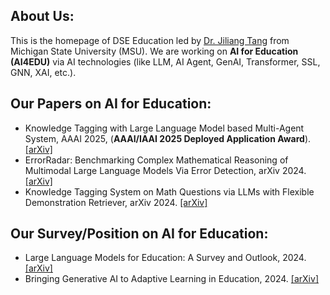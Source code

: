 ## About Us:
This is the homepage of DSE Education led by [Dr. Jiliang Tang](https://www.cse.msu.edu/~tangjili/) from Michigan State University (MSU). We are working on **AI for Education (AI4EDU)** via AI technologies (like LLM, AI Agent, GenAI, Transformer, SSL, GNN, XAI, etc.).

## Our Papers on AI for Education:

- Knowledge Tagging with Large Language Model based Multi-Agent System, AAAI 2025, (**AAAI/IAAI 2025 Deployed Application Award**). [[arXiv]](https://arxiv.org/abs/2409.08406)
- ErrorRadar: Benchmarking Complex Mathematical Reasoning of Multimodal Large Language Models Via Error Detection, arXiv 2024. [[arXiv]](https://arxiv.org/abs/2410.04509)
- Knowledge Tagging System on Math Questions via LLMs with Flexible Demonstration Retriever, arXiv 2024. [[arXiv]](https://arxiv.org/abs/2406.13885)

## Our Survey/Position on AI for Education:
- Large Language Models for Education: A Survey and Outlook, 2024. [[arXiv]](https://arxiv.org/abs/2403.18105)
- Bringing Generative AI to Adaptive Learning in Education, 2024. [[arXiv]](https://arxiv.org/abs/2402.14601)

<!--## Others:
We are happy to collaborate with **Researchers, Engineers, Students** for cutting-edge R&D on AI for Education. Please contact lihang4@msu.edu.-->
